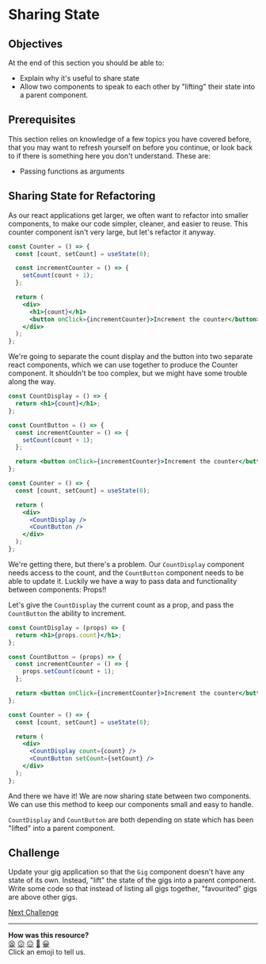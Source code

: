 # Sharing State

## Objectives

At the end of this section you should be able to:

- Explain why it's useful to share state
- Allow two components to speak to each other by "lifting" their state into a
  parent component.

## Prerequisites

This section relies on knowledge of a few topics you have covered before, that
you may want to refresh yourself on before you continue, or look back to if
there is something here you don't understand. These are:

- Passing functions as arguments

## Sharing State for Refactoring

As our react applications get larger, we often want to refactor into smaller
components, to make our code simpler, cleaner, and easier to reuse. This counter
component isn't very large, but let's refactor it anyway.

```jsx
const Counter = () => {
  const [count, setCount] = useState(0);

  const incrementCounter = () => {
    setCount(count + 1);
  };

  return (
    <div>
      <h1>{count}</h1>
      <button onClick={incrementCounter}>Increment the counter</button>
    </div>
  );
};
```

We're going to separate the count display and the button into two separate react
components, which we can use together to produce the Counter component. It
shouldn't be too complex, but we might have some trouble along the way.

```jsx
const CountDisplay = () => {
  return <h1>{count}</h1>;
};

const CountButton = () => {
  const incrementCounter = () => {
    setCount(count + 1);
  };

  return <button onClick={incrementCounter}>Increment the counter</button>;
};

const Counter = () => {
  const [count, setCount] = useState(0);

  return (
    <div>
      <CountDisplay />
      <CountButton />
    </div>
  );
};
```

We're getting there, but there's a problem. Our `CountDisplay` component needs
access to the count, and the `CountButton` component needs to be able to update
it. Luckily we have a way to pass data and functionality between components:
Props!!

Let's give the `CountDisplay` the current count as a prop, and pass the
`CountButton` the ability to increment.

```jsx
const CountDisplay = (props) => {
  return <h1>{props.count}</h1>;
};

const CountButton = (props) => {
  const incrementCounter = () => {
    props.setCount(count + 1);
  };

  return <button onClick={incrementCounter}>Increment the counter</button>;
};

const Counter = () => {
  const [count, setCount] = useState(0);

  return (
    <div>
      <CountDisplay count={count} />
      <CountButton setCount={setCount} />
    </div>
  );
};
```

And there we have it! We are now sharing state between two components. We can
use this method to keep our components small and easy to handle.

`CountDisplay` and `CountButton` are both depending on state which has been
"lifted" into a parent component.

## Challenge

Update your gig application so that the `Gig` component doesn't have any state
of its own. Instead, "lift" the state of the gigs into a parent component. Write
some code so that instead of listing all gigs together, "favourited" gigs are
above other gigs.


[Next Challenge](08_forms.md)

<!-- BEGIN GENERATED SECTION DO NOT EDIT -->

---

**How was this resource?**  
[😫](https://airtable.com/shrUJ3t7KLMqVRFKR?prefill_Repository=makersacademy%2Fjavascript-react-applications&prefill_File=react%2F07_sharing_state.md&prefill_Sentiment=😫) [😕](https://airtable.com/shrUJ3t7KLMqVRFKR?prefill_Repository=makersacademy%2Fjavascript-react-applications&prefill_File=react%2F07_sharing_state.md&prefill_Sentiment=😕) [😐](https://airtable.com/shrUJ3t7KLMqVRFKR?prefill_Repository=makersacademy%2Fjavascript-react-applications&prefill_File=react%2F07_sharing_state.md&prefill_Sentiment=😐) [🙂](https://airtable.com/shrUJ3t7KLMqVRFKR?prefill_Repository=makersacademy%2Fjavascript-react-applications&prefill_File=react%2F07_sharing_state.md&prefill_Sentiment=🙂) [😀](https://airtable.com/shrUJ3t7KLMqVRFKR?prefill_Repository=makersacademy%2Fjavascript-react-applications&prefill_File=react%2F07_sharing_state.md&prefill_Sentiment=😀)  
Click an emoji to tell us.

<!-- END GENERATED SECTION DO NOT EDIT -->
